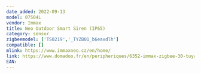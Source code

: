 ```yaml
---
date_added: 2022-09-13
model: 07504L
vendor: Immax
title: Neo Outdoor Smart Siren (IP65)
category: sensor
zigbeemodel: ['TS0219','_TYZB01_b6eaxdlh']
compatible: []
mlink: https://www.immaxneo.cz/en/home/
link: https://www.domadoo.fr/en/peripheriques/6352-immax-zigbee-30-tuya-outdoor-smart-siren-ip65.html
EAN:
---
```

